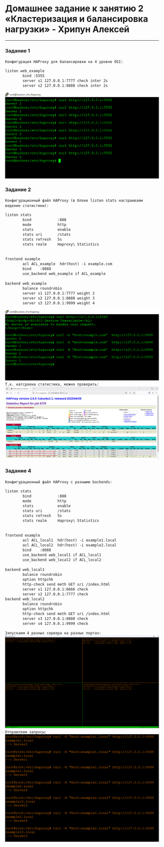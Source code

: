 # Домашнее задание к занятию 2 «Кластеризация и балансировка нагрузки» - Хрипун Алексей

---

### Задание 1
`Конфигурация HAProxy для балансировки на 4 уровне OSI:`
```
listen web_example
        bind :5555
        server s1 127.0.0.1:7777 check inter 2s
        server s2 127.0.0.1:8888 check inter 2s
```

![Запросы](img/task1.png)
 

### Задание 2

`Конфигурационный файл HAProxy (в блоке listen stats настраиваем ведение статистики):`
```
listen stats
        bind            :888
        mode            http
        stats           enable
        stats uri       /stats
        stats refresh   5s
        stats realm     Haproxy\ Statistics


frontend example
        acl ACL_example  hdr(host) -i example.com
        bind    :8088
        use_backend web_example if ACL_example

backend web_example
        balance roundrobin
        server s1 127.0.0.1:7777 weight 2
        server s2 127.0.0.1:8888 weight 3
        server s3 127.0.0.1:9999 weight 4

```

![Запросы](img/task2_request1.png)
`Т.к. натсроена статистика, можно проверить:`
![Запросы](img/task2_3.png)

### Задание 4
`Конфигурационный файл HAProxy с разными backends:`
```
listen stats
        bind            :888
        mode            http
        stats           enable
        stats uri       /stats
        stats refresh   5s
        stats realm     Haproxy\ Statistics


frontend example
        acl ACL_local1  hdr(host) -i example1.local
        acl ACL_local2  hdr(host) -i example2.local
        bind    :8088
        use_backend web_local1 if ACL_local1
        use_backend web_local2 if ACL_local2

backend web_local1
        balance roundrobin
        option httpchk
        http-check send meth GET uri /index.html
        server s1 127.0.0.1:6666 check
        server s2 127.0.0.1:7777 check
backend web_local2
        balance roundrobin
        option httpchk
        http-check send meth GET uri /index.html
        server s3 127.0.0.1:8888 check
        server s4 127.0.0.1:9999 check
```
`Запускаем 4 разных сервера на разных портах:`
![Запросы](img/task4_1.png)
`Отправляем запросы:`
![Запросы](img/task4.png)

